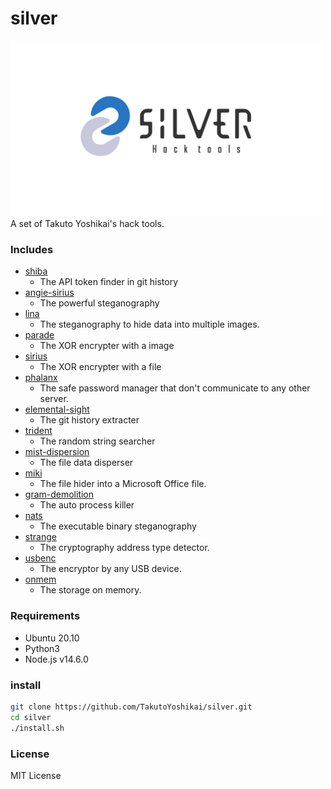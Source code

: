 # silver
<img src="./silver.png" width="500">
A set of Takuto Yoshikai's hack tools.

### Includes
- [shiba](https://github.com/TakutoYoshikai/shiba)
  - The API token finder in git history
- [angie-sirius](https://github.com/TakutoYoshikai/angie-sirius)
  - The powerful steganography
- [lina](https://github.com/TakutoYoshikai/lina)
  - The steganography to hide data into multiple images.
- [parade](https://github.com/TakutoYoshikai/parade)
  - The XOR encrypter with a image
- [sirius](https://github.com/TakutoYoshikai/sirius)
  - The XOR encrypter with a file
- [phalanx](https://github.com/TakutoYoshikai/phalanx)
  - The safe password manager that don't communicate to any other server.
- [elemental-sight](https://github.com/TakutoYoshikai/elemental-sight)
  - The git history extracter
- [trident](https://github.com/TakutoYoshikai/trident)
  - The random string searcher
- [mist-dispersion](https://github.com/TakutoYoshikai/mist-dispersion)
  - The file data disperser
- [miki](https://github.com/TakutoYoshikai/miki)
  - The file hider into a Microsoft Office file.
- [gram-demolition](https://github.com/TakutoYoshikai/gram-demolition)
  - The auto process killer
- [nats](https://github.com/TakutoYoshikai/nats)
  - The executable binary steganography
- [strange](https://github.com/TakutoYoshikai/strange)
  - The cryptography address type detector.
- [usbenc](https://github.com/TakutoYoshikai/usbenc)
  - The encryptor by any USB device.
- [onmem](https://github.com/TakutoYoshikai/onmem)
  - The storage on memory.
  
### Requirements
* Ubuntu 20.10
* Python3
* Node.js v14.6.0

### install

```bash
git clone https://github.com/TakutoYoshikai/silver.git
cd silver
./install.sh
```

### License
MIT License
